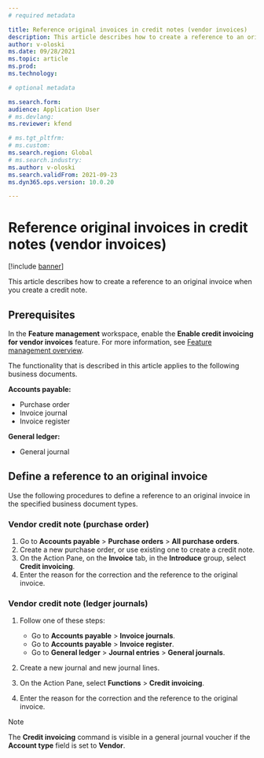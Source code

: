 ```yaml
---
# required metadata

title: Reference original invoices in credit notes (vendor invoices)
description: This article describes how to create a reference to an original invoice when you create a credit note.
author: v-oloski
ms.date: 09/28/2021
ms.topic: article
ms.prod: 
ms.technology: 

# optional metadata

ms.search.form: 
audience: Application User
# ms.devlang: 
ms.reviewer: kfend

# ms.tgt_pltfrm: 
# ms.custom: 
ms.search.region: Global
# ms.search.industry: 
ms.author: v-oloski
ms.search.validFrom: 2021-09-23
ms.dyn365.ops.version: 10.0.20

---
```


# Reference original invoices in credit notes (vendor invoices)

[!include [banner](../includes/banner.md)]

This article describes how to create a reference to an original invoice when you create a credit note.

## Prerequisites

In the **Feature management** workspace, enable the **Enable credit invoicing for vendor invoices** feature. For more information, see [Feature management overview](../../fin-ops-core/fin-ops/get-started/feature-management/feature-management-overview.md).

The functionality that is described in this article applies to the following business documents.

**Accounts payable:**

- Purchase order
- Invoice journal
- Invoice register

**General ledger:**

- General journal

## Define a reference to an original invoice

Use the following procedures to define a reference to an original invoice in the specified business document types.

### Vendor credit note (purchase order)

1. Go to **Accounts payable** \> **Purchase orders** \> **All purchase orders**.
2. Create a new purchase order, or use existing one to create a credit note.
3. On the Action Pane, on the **Invoice** tab, in the **Introduce** group, select **Credit invoicing**.
4. Enter the reason for the correction and the reference to the original invoice.

### Vendor credit note (ledger journals)

1. Follow one of these steps:

    - Go to **Accounts payable** \> **Invoice journals**.
    - Go to **Accounts payable** \> **Invoice register**.
    - Go to **General ledger** \> **Journal entries** \> **General journals**.

2. Create a new journal and new journal lines.
3. On the Action Pane, select **Functions** \> **Credit invoicing**.
4. Enter the reason for the correction and the reference to the original invoice.

> [!NOTE]
> The **Credit invoicing** command is visible in a general journal voucher if the **Account type** field is set to **Vendor**.
